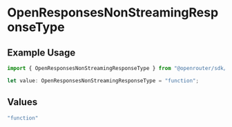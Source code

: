 # OpenResponsesNonStreamingResponseType

## Example Usage

```typescript
import { OpenResponsesNonStreamingResponseType } from "@openrouter/sdk/models";

let value: OpenResponsesNonStreamingResponseType = "function";
```

## Values

```typescript
"function"
```